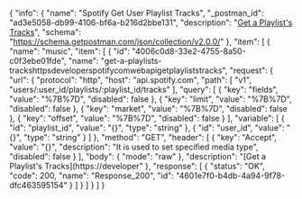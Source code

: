 {
  "info": {
    "name": "Spotify Get User Playlist Tracks",
    "_postman_id": "ad3e5058-db99-4106-bf6a-b216d2bbe131",
    "description": "[Get a Playlist's Tracks](https://developer.spotify.com/web-api/get-playlists-tracks/)",
    "schema": "https://schema.getpostman.com/json/collection/v2.0.0/"
  },
  "item": [
    {
      "name": "music",
      "item": [
        {
          "id": "4006c0d8-33e2-4755-8a50-c0f3ebe01fde",
          "name": "get-a-playlists-trackshttpsdeveloperspotifycomwebapigetplayliststracks",
          "request": {
            "url": {
              "protocol": "http",
              "host": "api.spotify.com",
              "path": [
                "v1",
                "users/:user_id/playlists/:playlist_id/tracks"
              ],
              "query": [
                {
                  "key": "fields",
                  "value": "%7B%7D",
                  "disabled": false
                },
                {
                  "key": "limit",
                  "value": "%7B%7D",
                  "disabled": false
                },
                {
                  "key": "market",
                  "value": "%7B%7D",
                  "disabled": false
                },
                {
                  "key": "offset",
                  "value": "%7B%7D",
                  "disabled": false
                }
              ],
              "variable": [
                {
                  "id": "playlist_id",
                  "value": "{}",
                  "type": "string"
                },
                {
                  "id": "user_id",
                  "value": "{}",
                  "type": "string"
                }
              ]
            },
            "method": "GET",
            "header": [
              {
                "key": "Accept",
                "value": "{}",
                "description": "It is used to set specified media type",
                "disabled": false
              }
            ],
            "body": {
              "mode": "raw"
            },
            "description": "[Get a Playlist's Tracks](https://developer"
          },
          "response": [
            {
              "status": "OK",
              "code": 200,
              "name": "Response_200",
              "id": "4601e7f0-b4db-4a94-9f78-dfc463595154"
            }
          ]
        }
      ]
    }
  ]
}